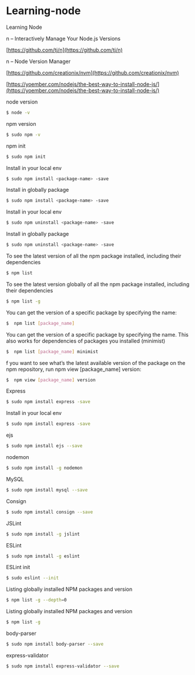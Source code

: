# Learning-node
Learning Node

n – Interactively Manage Your Node.js Versions

[https://github.com/tj/n](https://github.com/tj/n)


n – Node Version Manager

[https://github.com/creationix/nvm](https://github.com/creationix/nvm)


[https://yoember.com/nodejs/the-best-way-to-install-node-js/](https://yoember.com/nodejs/the-best-way-to-install-node-js/)




node version
```sh
$ node -v
```

npm version
```sh
$ sudo npm -v
```

npm init
```sh
$ sudo npm init
```

Install in your local env
```sh
$ sudo npm install <package-name> -save
```

Install in globally package
```sh
$ sudo npm install <package-name> -save
```


Install in your local env
```sh
$ sudo npm uninstall <package-name> -save
```

Install in globally package
```sh
$ sudo npm uninstall <package-name> -save
```

To see the latest version of all the npm package installed, including their dependencies
```sh
$ npm list
```

To see the latest version globally of all the npm package installed, including their dependencies
```sh
$ npm list -g
```

You can get the version of a specific package by specifying the name:
```sh
$  npm list [package_name]
```


You can get the version of a specific package by specifying the name. This also works for dependencies of packages you installed (minimist)
```sh
$  npm list [package_name] minimist
```

f you want to see what’s the latest available version of the package on the npm repository, run npm view [package_name] version:
```sh
$  npm view [package_name] version
```

Express
```sh
$ sudo npm install express -save
```

Install in your local env
```sh
$ sudo npm install express -save
```

ejs
```sh
$ sudo npm install ejs --save
```

nodemon
```sh
$ sudo npm install -g nodemon 
```

MySQL
```sh
$ sudo npm install mysql --save
```

Consign
```sh
$ sudo npm install consign --save
```

JSLint
```sh
$ sudo npm install -g jslint
```

ESLint
```sh
$ sudo npm install -g eslint
```

ESLint init
```sh
$ sudo eslint --init
```

Listing globally installed NPM packages and version
```sh
$ npm list -g --depth=0
```

Listing globally installed NPM packages and version
```sh
$ npm list -g
```

body-parser
```sh
$ sudo npm install body-parser --save
```

express-validator
```sh
$ sudo npm install express-validator --save
```
